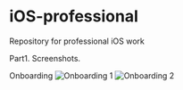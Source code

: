 # iOS-professional
Repository for professional iOS work

Part1. Screenshots.

Onboarding
![Onboarding 1](https://user-images.githubusercontent.com/95411693/178005580-00055aaf-a6e0-4310-b8e3-4711b1344795.png)
![Onboarding 2](https://user-images.githubusercontent.com/95411693/178005697-ea291aaf-d185-4ca6-bdd8-4aa8c94309a9.png)



